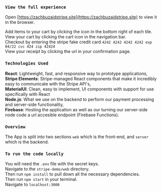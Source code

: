 ### `View the full experience`
Open [https://zachbuzaidstripe.site](https://zachbuzaidstripe.site) to view it in the browser.<br />

Add items to your cart by clicking the icon in the bottom right of each tile.<br />
View your cart by clicking the cart icon in the navigation bar.<br />
Checkout by entering the stripe fake credit card `4242 4242 4242 4242 exp 04/22 cvc 424 zip 42424`<br />
View your receipt by clicking the url in your confirmation page.

### `Technologies Used`
<b>React</b>: Lightweight, fast, and responsive way to prototype applications,<br />
<b>Stripe Elements</b>: Stripe-managed React components that make it incredibly easy to communicate with the Stripe API's, <br />
<b>MaterialUI</b>: Clean, easy to implement, UI components with support for use specifically with React <br />
<b>Node.js</b>: What we use on the backend to perform our payment processing and server-side functionality,<br />
<b>Firebase</b>: Hosting the application as well as our turning our server-side node code a url accesible endpoint (Firebase Functions).<br />

### `Overview`
The App is split into two sections `web` which is the front-end, and `server` which is the backend.

### `To run the code locally`

You will need the `.env` file with the secret keys.<br/>
Navigate to the `stripe-demo/web` directory. <br />
Then run `npm install` to pull down all the necessary dependencies.<br />
Then run `npm start` in your terminal.<br />
Navigate to `localhost:3000`<br />


